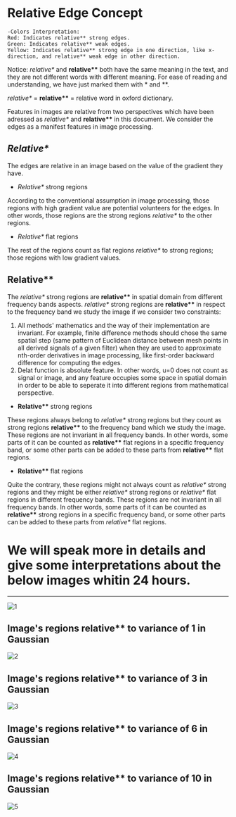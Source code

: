 # Relative Edge Concept
```
-Colors Interpretation:
Red: Indicates relative** strong edges.
Green: Indicates relative** weak edges.
Yellow: Indicates relative** strong edge in one direction, like x-direction, and relative** weak edge in other direction.
```
Notice: <i>relative*</i> and <b>relative**</b> both have the same meaning in the text, and they are not different words with different meaning. For ease of reading and understanding, we have just marked them with * and **.

<i>relative*</i> = <b>relative**</b> = relative word in oxford dictionary.

Features in images are relative from two perspectives which have been adressed as <i>relative*</i> and <b>relative**</b> in this document. We consider the edges as a manifest features in image processing.
## <i>Relative*</i>
The edges are relative in an image based on the value of the gradient they have.

- <i>Relative*</i> strong regions

According to the conventional assumption in image processing, those regions with high gradient value are potential volunteers for the edges. In other words, those regions are the strong regions <i>relative*</i> to the other regions.

- <i>Relative*</i> flat regions

The rest of the regions count as flat regions <i>relative*</i> to strong regions; those regions with low gradient values.

## <b>Relative**</b>
The <i>relative*</i> strong regions are <b>relative**</b> in spatial domain from different frequency bands aspects. <i>relative*</i> strong regions are <b>relative**</b> in respect to the frequency band we study the image if we consider two constraints:
1) All methods' mathematics and the way of their implementation are invariant. For example, finite difference methods should chose the same spatial step (same pattern of Euclidean distance between mesh points in all derived signals of a given filter) when they are used to approximate nth-order derivatives in image processing, like first-order backward difference for computing the edges.
2) Delat function is absolute feature. In other words, u=0 does not count as signal or image, and any feature occupies some space in spatial domain in order to be able to seperate it into different regions from mathematical perspective.

- <b>Relative**</b> strong regions

These regions always belong to <i>relative*</i> strong regions but they count as strong regions <b>relative**</b> to the frequency band which we study the image.
These regions are not invariant in all frequency bands. In other words, some parts of it can be counted as <b>relative**</b> flat regions in a specific frequency band, or some other parts can be added to these parts from <b>relative**</b> flat regions.

- <b>Relative**</b> flat regions

Quite the contrary, these regions might not always count as <i>relative*</i> strong regions and they might be either <i>relative*</i> strong regions or <i>relative*</i> flat regions in different frequency bands. 
These regions are not invariant in all frequency bands. In other words, some parts of it can be counted as <b>relative**</b> strong regions in a specific frequency band, or some other parts can be added to these parts from <i>relative*</i> flat regions.
# We will speak more in details and give some interpretations about the below images whitin 24 hours.

--------------------------------------------
![1](https://github.com/onionhub/TIP/blob/Drafts/Relative%20Edge/Re0.jpg)
## Image's regions <b>relative**</b> to variance of 1 in Gaussian
![2](https://github.com/onionhub/TIP/blob/Drafts/Relative%20Edge/Re1.jpg)
## Image's regions <b>relative**</b> to variance of 3 in Gaussian
![3](https://github.com/onionhub/TIP/blob/Drafts/Relative%20Edge/Re2.jpg)
## Image's regions <b>relative**</b> to variance of 6 in Gaussian
![4](https://github.com/onionhub/TIP/blob/Drafts/Relative%20Edge/Re3.jpg)
## Image's regions <b>relative**</b> to variance of 10 in Gaussian
![5](https://github.com/onionhub/TIP/blob/Drafts/Relative%20Edge/Re4.jpg)
